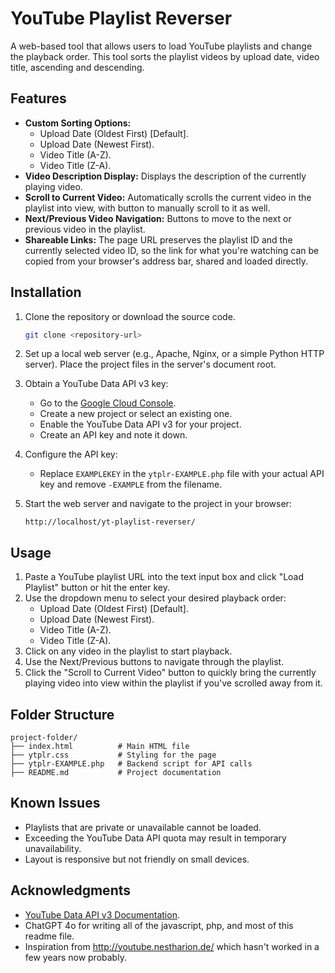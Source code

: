 # YouTube Playlist Reverser

A web-based tool that allows users to load YouTube playlists and change the playback order. This tool sorts the playlist videos by upload date, video title, ascending and descending.

## Features

- **Custom Sorting Options:**
  - Upload Date (Oldest First) [Default].
  - Upload Date (Newest First).
  - Video Title (A-Z).
  - Video Title (Z-A).
- **Video Description Display:** Displays the description of the currently playing video.
- **Scroll to Current Video:** Automatically scrolls the current video in the playlist into view, with button to manually scroll to it as well.
- **Next/Previous Video Navigation:** Buttons to move to the next or previous video in the playlist.
- **Shareable Links:** The page URL preserves the playlist ID and the currently selected video ID, so the link for what you're watching can be copied from your browser's address bar, shared and loaded directly.

## Installation

1. Clone the repository or download the source code.
   ```bash
   git clone <repository-url>
   ```

2. Set up a local web server (e.g., Apache, Nginx, or a simple Python HTTP server). Place the project files in the server's document root.

3. Obtain a YouTube Data API v3 key:
   - Go to the [Google Cloud Console](https://console.cloud.google.com/).
   - Create a new project or select an existing one.
   - Enable the YouTube Data API v3 for your project.
   - Create an API key and note it down.

4. Configure the API key:
   - Replace `EXAMPLEKEY` in the `ytplr-EXAMPLE.php` file with your actual API key and remove `-EXAMPLE` from the filename.

5. Start the web server and navigate to the project in your browser:
   ```
   http://localhost/yt-playlist-reverser/
   ```

## Usage

1. Paste a YouTube playlist URL into the text input box and click "Load Playlist" button or hit the enter key.
2. Use the dropdown menu to select your desired playback order:
   - Upload Date (Oldest First) [Default].
   - Upload Date (Newest First).
   - Video Title (A-Z).
   - Video Title (Z-A).
3. Click on any video in the playlist to start playback.
4. Use the Next/Previous buttons to navigate through the playlist.
5. Click the "Scroll to Current Video" button to quickly bring the currently playing video into view within the playlist if you've scrolled away from it.

## Folder Structure

```
project-folder/
├── index.html          # Main HTML file
├── ytplr.css           # Styling for the page
├── ytplr-EXAMPLE.php   # Backend script for API calls
├── README.md           # Project documentation
```

## Known Issues

- Playlists that are private or unavailable cannot be loaded.
- Exceeding the YouTube Data API quota may result in temporary unavailability.
- Layout is responsive but not friendly on small devices.

## Acknowledgments

- [YouTube Data API v3 Documentation](https://developers.google.com/youtube/v3/docs).
- ChatGPT 4o for writing all of the javascript, php, and most of this readme file.
- Inspiration from http://youtube.nestharion.de/ which hasn't worked in a few years now probably.
